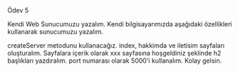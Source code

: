 Ödev 5

Kendi Web Sunucumuzu yazalım.
Kendi bilgisayarımızda aşağıdaki özellikleri kullanarak sunucumuzu yazalım.

createServer metodunu kullanacağız.
index, hakkimda ve iletisim sayfaları oluşturalım.
Sayfalara içerik olarak xxx sayfasına hoşgeldiniz şeklinde h2 başlıkları yazdıralım.
port numarası olarak 5000'i kullanalım.
Kolay gelsin.
